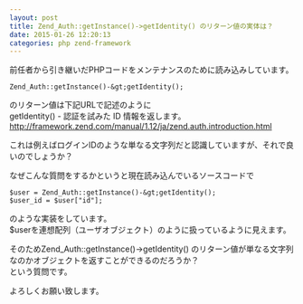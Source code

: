 ```yaml
---
layout: post
title: Zend_Auth::getInstance()->getIdentity() のリターン値の実体は？
date: 2015-01-26 12:20:13
categories: php zend-framework
---
```

<p>前任者から引き継いだPHPコードをメンテナンスのために読み込みしています。</p>

```
Zend_Auth::getInstance()-&gt;getIdentity();
```

<p>のリターン値は下記URLで記述のように<br>
getIdentity() - 認証を試みた ID 情報を返します。<br>
<a href="http://framework.zend.com/manual/1.12/ja/zend.auth.introduction.html" rel="nofollow">http://framework.zend.com/manual/1.12/ja/zend.auth.introduction.html</a></p>

<p>これは例えばログインIDのような単なる文字列だと認識していますが、それで良いのでしょうか？</p>

<p>なぜこんな質問をするかというと現在読み込んでいるソースコードで</p>

```
$user = Zend_Auth::getInstance()-&gt;getIdentity();
$user_id = $user["id"];
```

<p>のような実装をしています。<br>
$userを連想配列（ユーザオブジェクト）のように扱っているように見えます。</p>

<p>そのためZend_Auth::getInstance()->getIdentity() のリターン値が単なる文字列なのかオブジェクトを返すことができるのだろうか？<br>
という質問です。</p>

<p>よろしくお願い致します。</p>
